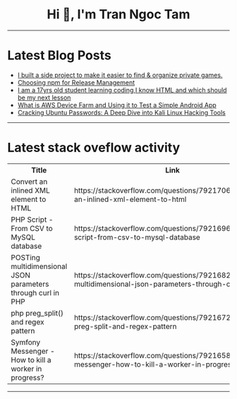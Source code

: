 <h1 align="center">Hi 👋, I'm Tran Ngoc Tam</h1>

---

# Latest Blog Posts 
<!-- BLOG-POST-LIST:START -->
- [I built a side project to make it easier to find &amp; organize private games.](https://dev.to/berto6544collab/i-built-a-side-project-to-make-it-easier-to-find-organize-private-games-26fc)
- [Choosing npm for Release Management](https://dev.to/vinhyan/choosing-npm-for-release-management-5047)
- [I am a 17yrs old student learning coding,I know HTML and which should be my next lesson](https://dev.to/kinene_ibrahim/i-am-a-17yrs-old-student-learning-codingi-know-html-and-which-should-be-my-next-lesson-ni)
- [What is AWS Device Farm and Using it to Test a Simple Android App](https://dev.to/aws-builders/what-is-aws-device-farm-and-using-it-to-test-a-simple-android-app-ah7)
- [Cracking Ubuntu Passwords: A Deep Dive into Kali Linux Hacking Tools](https://dev.to/bhaven_chheda_dev/cracking-ubuntu-passwords-with-hydra-a-practical-guide-2dip)
<!-- BLOG-POST-LIST:END -->

---

# Latest stack oveflow activity
<table>
  <tr><th>Title</th><th>Link</th></tr>
  <!-- STACKOVERFLOW:START --><tr><td>Convert an inlined XML element to HTML</td><td>https://stackoverflow.com/questions/79217062/convert-an-inlined-xml-element-to-html</td></tr><tr><td>PHP Script - From CSV to MySQL database</td><td>https://stackoverflow.com/questions/79216960/php-script-from-csv-to-mysql-database</td></tr><tr><td>POSTing multidimensional JSON parameters through curl in PHP</td><td>https://stackoverflow.com/questions/79216824/posting-multidimensional-json-parameters-through-curl-in-php</td></tr><tr><td>php preg_split&lpar;&rpar; and regex pattern</td><td>https://stackoverflow.com/questions/79216725/php-preg-split-and-regex-pattern</td></tr><tr><td>Symfony Messenger - How to kill a worker in progress?</td><td>https://stackoverflow.com/questions/79216586/symfony-messenger-how-to-kill-a-worker-in-progress</td></tr><!-- STACKOVERFLOW:END -->
</table>

---


